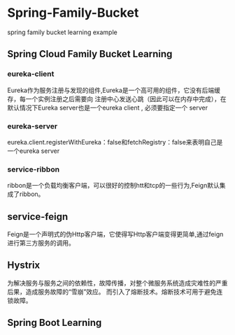 # Spring-Family-Bucket
spring family bucket learning example
## Spring Cloud Family Bucket Learning
### eureka-client
Eureka作为服务注册与发现的组件,Eureka是一个高可用的组件，它没有后端缓存，每一个实例注册之后需要向
注册中心发送心跳（因此可以在内存中完成），在默认情况下Eureka server也是一个eureka client ,
必须要指定一个 server
### eureka-server
eureka.client.registerWithEureka：false和fetchRegistry：false来表明自己是一个eureka server
### service-ribbon
ribbon是一个负载均衡客户端，可以很好的控制htt和tcp的一些行为,Feign默认集成了ribbon。
## service-feign
Feign是一个声明式的伪Http客户端，它使得写Http客户端变得更简单,通过feign进行第三方服务的调用。
## Hystrix
为解决服务与服务之间的依赖性，故障传播，对整个微服务系统造成灾难性的严重后果，造成服务故障的“雪崩”效应。
而引入了熔断技术。熔断技术可用于避免连锁故障。
## Spring Boot Learning
